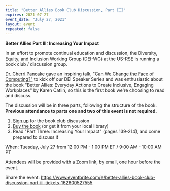 ```yaml
---
title: "Better Allies Book Club Discussion, Part III"
expires: 2021-07-27
event_date: "July 27, 2021"
layout: event
repeated: false
---
```


**Better Allies Part III: Increasing Your Impact**

In an effort to promote continual education and discussion, the Diversity, Equity, and Inclusion Working Group (DEI-WG) at the US-RSE is running a book club / discussion group.

[Dr. Cherri Pancake](https://eecs.oregonstate.edu/people/pancake-cherri) gave an inspiring talk, ["Can We Change the Face of Computing?"](https://us-rse.org/events/2021/2021-03-dei-speaker-series) to kick off our DEI Speaker Series and was enthusiastic about the book "Better Allies: Everyday Actions to Create Inclusive, Engaging Workplaces" by Karen Catlin, so this is the first book we're choosing to read and discuss.

The discussion will be in three parts, following the structure of the book. **Previous attendance to parts one and two of this event is not required.**

1.  [Sign up](https://www.eventbrite.com/e/better-allies-book-club-discussion-part-iii-tickets-162600527555) for the book club discussion
2.  [Buy the book](https://betterallies.com/buy/) (or get it from your local library)
3.  Read "Part Three: Increasing Your Impact" (pages 139-214), and come prepared to discuss it

When: Tuesday, July 27 from 12:00 PM - 1:00 PM ET / 9:00 AM - 10:00 AM PT

Attendees will be provided with a Zoom link, by email, one hour before the event.

Share the event: <https://www.eventbrite.com/e/better-allies-book-club-discussion-part-iii-tickets-162600527555>
